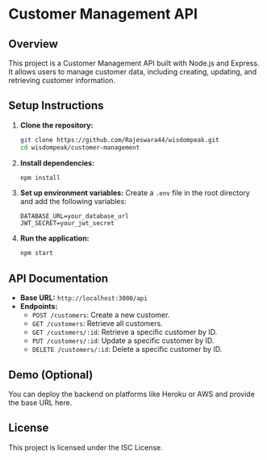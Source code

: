 # Customer Management API

## Overview

This project is a Customer Management API built with Node.js and Express. It allows users to manage customer data, including creating, updating, and retrieving customer information.

## Setup Instructions

1. **Clone the repository:**

   ```bash
   git clone https://github.com/Rajeswara44/wisdompeak.git
   cd wisdompeak/customer-management
   ```

2. **Install dependencies:**

   ```bash
   npm install
   ```

3. **Set up environment variables:**
   Create a `.env` file in the root directory and add the following variables:

   ```
   DATABASE_URL=your_database_url
   JWT_SECRET=your_jwt_secret
   ```

4. **Run the application:**
   ```bash
   npm start
   ```

## API Documentation

- **Base URL:** `http://localhost:3000/api`
- **Endpoints:**
  - `POST /customers`: Create a new customer.
  - `GET /customers`: Retrieve all customers.
  - `GET /customers/:id`: Retrieve a specific customer by ID.
  - `PUT /customers/:id`: Update a specific customer by ID.
  - `DELETE /customers/:id`: Delete a specific customer by ID.

## Demo (Optional)

You can deploy the backend on platforms like Heroku or AWS and provide the base URL here.

## License

This project is licensed under the ISC License.
